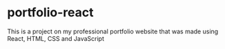 # portfolio-react
 This is a project on my professional portfolio website that was made using React, HTML, CSS and JavaScript
